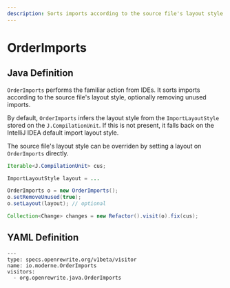 ```yaml
---
description: Sorts imports according to the source file's layout style
---
```


# OrderImports

## Java Definition

`OrderImports` performs the familiar action from IDEs. It sorts imports according to the source file's layout style, optionally removing unused imports.

By default, `OrderImports` infers the layout style from the `ImportLayoutStyle` stored on the `J.CompilationUnit`. If this is not present, it falls back on the IntelliJ IDEA default import layout style.

The source file's layout style can be overriden by setting a layout on `OrderImports` directly.

```java
Iterable<J.CompilationUnit> cus;

ImportLayoutStyle layout = ...

OrderImports o = new OrderImports();
o.setRemoveUnused(true);
o.setLayout(layout); // optional

Collection<Change> changes = new Refactor().visit(o).fix(cus);
```

## YAML Definition

```text
---
type: specs.openrewrite.org/v1beta/visitor
name: io.moderne.OrderImports
visitors:
  - org.openrewrite.java.OrderImports
```


